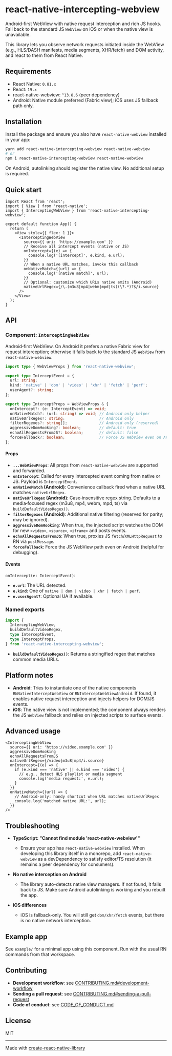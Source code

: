 # react-native-intercepting-webview

Android‑first WebView with native request interception and rich JS hooks. Fall back to the standard JS `WebView` on iOS or when the native view is unavailable.

This library lets you observe network requests initiated inside the WebView (e.g., HLS/DASH manifests, media segments, XHR/fetch) and DOM activity, and react to them from React Native.

## Requirements

- React Native: `0.81.x`
- React: `19.x`
- react-native-webview: `^13.8.6` (peer dependency)
- Android: Native module preferred (Fabric view); iOS uses JS fallback path only.

## Installation

Install the package and ensure you also have `react-native-webview` installed in your app:

```sh
yarn add react-native-intercepting-webview react-native-webview
# or
npm i react-native-intercepting-webview react-native-webview
```

On Android, autolinking should register the native view. No additional setup is required.

## Quick start

```tsx
import React from 'react';
import { View } from 'react-native';
import { InterceptingWebView } from 'react-native-intercepting-webview';

export default function App() {
  return (
    <View style={{ flex: 1 }}>
      <InterceptingWebView
        source={{ uri: 'https://example.com' }}
        // Receive all intercept events (native or JS)
        onIntercept={(e) => {
          console.log('[intercept]', e.kind, e.url);
        }}
        // When a native URL matches, invoke this callback
        onNativeMatch={(url) => {
          console.log('[native match]', url);
        }}
        // Optional: customize which URLs native emits (Android)
        nativeUrlRegex={/\.(m3u8|mp4|webm|mpd|ts)(\?.*)?$/i.source}
      />
    </View>
  );
}
```

## API

### Component: `InterceptingWebView`

Android‑first WebView. On Android it prefers a native Fabric view for request interception; otherwise it falls back to the standard JS `WebView` from `react-native-webview`.

```ts
import type { WebViewProps } from 'react-native-webview';

export type InterceptEvent = {
  url: string;
  kind: 'native' | 'dom' | 'video' | 'xhr' | 'fetch' | 'perf';
  userAgent?: string;
};

export type InterceptProps = WebViewProps & {
  onIntercept?: (e: InterceptEvent) => void;
  onNativeMatch?: (url: string) => void; // Android only helper
  nativeUrlRegex?: string;               // Android only
  filterRegexes?: string[];              // Android only (reserved)
  aggressiveDomHooking?: boolean;        // default: true
  echoAllRequestsFromJS?: boolean;       // default: false
  forceFallback?: boolean;               // Force JS WebView even on Android
};
```

#### Props

- __`...WebViewProps`__: All props from `react-native-webview` are supported and forwarded.
- __`onIntercept`__: Called for every intercepted event coming from native or JS. Payload is `InterceptEvent`.
- __`onNativeMatch` (Android)__: Convenience callback fired when a native URL matches `nativeUrlRegex`.
- __`nativeUrlRegex` (Android)__: Case‑insensitive regex string. Defaults to a media‑focused regex (m3u8, mp4, webm, mpd, ts) via `buildDefaultVideoRegex()`.
- __`filterRegexes` (Android)__: Additional native filtering (reserved for parity; may be ignored).
- __`aggressiveDomHooking`__: When true, the injected script watches the DOM for new `<video>`, `<source>`, `<iframe>` and posts events.
- __`echoAllRequestsFromJS`__: When true, proxies JS `fetch`/`XMLHttpRequest` to RN via `postMessage`.
- __`forceFallback`__: Force the JS WebView path even on Android (helpful for debugging).

#### Events

`onIntercept(e: InterceptEvent)`:

- __`e.url`__: The URL detected.
- __`e.kind`__: One of `native | dom | video | xhr | fetch | perf`.
- __`e.userAgent?`__: Optional UA if available.

### Named exports

```ts
import {
  InterceptingWebView,
  buildDefaultVideoRegex,
  type InterceptEvent,
  type InterceptProps,
} from 'react-native-intercepting-webview';
```

- __`buildDefaultVideoRegex()`__: Returns a stringified regex that matches common media URLs.

## Platform notes

- __Android__: Tries to instantiate one of the native components `RNNativeInterceptWebView` or `RNInterceptWebViewAndroid`. If found, it enables native request interception and injects helpers for DOM/JS events.
- __iOS__: The native view is not implemented; the component always renders the JS `WebView` fallback and relies on injected scripts to surface events.

## Advanced usage

```tsx
<InterceptingWebView
  source={{ uri: 'https://video.example.com' }}
  aggressiveDomHooking
  echoAllRequestsFromJS
  nativeUrlRegex={/video|m3u8|mp4/i.source}
  onIntercept={(e) => {
    if (e.kind === 'native' || e.kind === 'video') {
      // e.g., detect HLS playlist or media segment
      console.log('media request:', e.url);
    }
  }}
  onNativeMatch={(url) => {
    // Android-only: handy shortcut when URL matches nativeUrlRegex
    console.log('matched native URL:', url);
  }}
/> 
```

## Troubleshooting

- __TypeScript: "Cannot find module 'react-native-webview'"__
  - Ensure your app has `react-native-webview` installed. When developing this library itself in a monorepo, add `react-native-webview` as a devDependency to satisfy editor/TS resolution (it remains a peer dependency for consumers).

- __No native interception on Android__
  - The library auto-detects native view managers. If not found, it falls back to JS. Make sure Android autolinking is working and you rebuilt the app.

- __iOS differences__
  - iOS is fallback‑only. You will still get `dom/xhr/fetch` events, but there is no native network interception.

## Example app

See `example/` for a minimal app using this component. Run with the usual RN commands from that workspace.

## Contributing

- __Development workflow__: see [CONTRIBUTING.md#development-workflow](CONTRIBUTING.md#development-workflow)
- __Sending a pull request__: see [CONTRIBUTING.md#sending-a-pull-request](CONTRIBUTING.md#sending-a-pull-request)
- __Code of conduct__: see [CODE_OF_CONDUCT.md](CODE_OF_CONDUCT.md)

## License

MIT

---

Made with [create-react-native-library](https://github.com/callstack/react-native-builder-bob)
